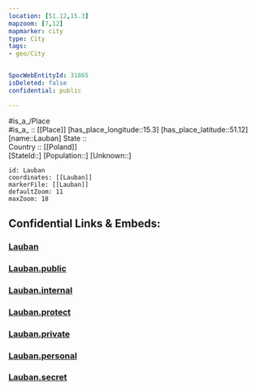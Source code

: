 ```yaml
---
location: [51.12,15.3] 
mapzoom: [7,12] 
mapmarker: city 
type: City
tags:
- geo/City


SpocWebEntityId: 31865
isDeleted: false
confidential: public

---
```

#is_a_/Place  
#is_a_ :: [[Place]] 
[has_place_longitude::15.3] 
[has_place_latitude::51.12] 
[name::Lauban] 
State ::  
Country :: [[Poland]]  
[StateId::] 
[Population::] 
[Unknown::] 


```leaflet
id: Lauban
coordinates: [[Lauban]] 
markerFile: [[Lauban]] 
defaultZoom: 11 
maxZoom: 18
```


## Confidential Links & Embeds: 

### [Lauban](/_Standards/Earth/Continent/Europe/Europe~East/Poland/Provinces~Poland/Lower_Silesian/City/Lauban.md) 

### [Lauban.public](/_public/Earth/Continent/Europe/Europe~East/Poland/Provinces~Poland/Lower_Silesian/City/Lauban.public.md) 

### [Lauban.internal](/_internal/Earth/Continent/Europe/Europe~East/Poland/Provinces~Poland/Lower_Silesian/City/Lauban.internal.md) 

### [Lauban.protect](/_protect/Earth/Continent/Europe/Europe~East/Poland/Provinces~Poland/Lower_Silesian/City/Lauban.protect.md) 

### [Lauban.private](/_private/Earth/Continent/Europe/Europe~East/Poland/Provinces~Poland/Lower_Silesian/City/Lauban.private.md) 

### [Lauban.personal](/_personal/Earth/Continent/Europe/Europe~East/Poland/Provinces~Poland/Lower_Silesian/City/Lauban.personal.md) 

### [Lauban.secret](/_secret/Earth/Continent/Europe/Europe~East/Poland/Provinces~Poland/Lower_Silesian/City/Lauban.secret.md)

